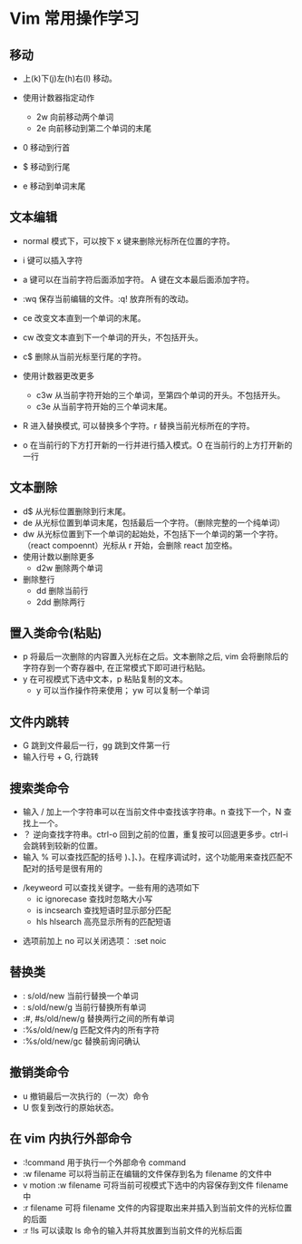 # Vim 常用操作学习

## 移动

- 上(k)下(j)左(h)右(l) 移动。
- 使用计数器指定动作

  - 2w 向前移动两个单词
  - 2e 向前移动到第二个单词的末尾

- 0 移动到行首
- $ 移动到行尾
- e 移动到单词末尾

## 文本编辑

- normal 模式下，可以按下 x 键来删除光标所在位置的字符。
- i 键可以插入字符
- a 键可以在当前字符后面添加字符。 A 键在文本最后面添加字符。
- :wq 保存当前编辑的文件。:q! 放弃所有的改动。
- ce 改变文本直到一个单词的末尾。
- cw 改变文本直到下一个单词的开头，不包括开头。
- c$ 删除从当前光标至行尾的字符。
- 使用计数器更改更多

  - c3w 从当前字符开始的三个单词，至第四个单词的开头。不包括开头。
  - c3e 从当前字符开始的三个单词末尾。

- R 进入替换模式, 可以替换多个字符。r 替换当前光标所在的字符。
- o 在当前行的下方打开新的一行并进行插入模式。O 在当前行的上方打开新的一行

## 文本删除

- d$ 从光标位置删除到行末尾。
- de 从光标位置到单词末尾，包括最后一个字符。（删除完整的一个纯单词）
- dw 从光标位置到下一个单词的起始处，不包括下一个单词的第一个字符。（react compoennt）光标从 r 开始，会删除 react 加空格。
- 使用计数以删除更多
  - d2w 删除两个单词
- 删除整行
  - dd 删除当前行
  - 2dd 删除两行

## 置入类命令(粘贴)

- p 将最后一次删除的内容置入光标在之后。文本删除之后, vim 会将删除后的字符存到一个寄存器中, 在正常模式下即可进行粘贴。
- y 在可视模式下选中文本，p 粘贴复制的文本。
  - y 可以当作操作符来使用； yw 可以复制一个单词

## 文件内跳转

- G 跳到文件最后一行，gg 跳到文件第一行
- 输入行号 + G, 行跳转

## 搜索类命令

- 输入 / 加上一个字符串可以在当前文件中查找该字符串。n 查找下一个，N 查找上一个。
- ？ 逆向查找字符串。ctrl-o 回到之前的位置，重复按可以回退更多步。ctrl-i 会跳转到较新的位置。
- 输入 % 可以查找匹配的括号 )、]、}。在程序调试时，这个功能用来查找匹配不配对的括号是很有用的

* /keyweord 可以查找关键字。一些有用的选项如下
  - ic ignorecase 查找时忽略大小写
  - is incsearch 查找短语时显示部分匹配
  - hls hlsearch 高亮显示所有的匹配短语

- 选项前加上 no 可以关闭选项： :set noic

## 替换类

- : s/old/new 当前行替换一个单词
- : s/old/new/g 当前行替换所有单词
- :#, #s/old/new/g 替换两行之间的所有单词
- :%s/old/new/g 匹配文件内的所有字符
- :%s/old/new/gc 替换前询问确认

## 撤销类命令

- u 撤销最后一次执行的（一次）命令
- U 恢复到改行的原始状态。

## 在 vim 内执行外部命令

- :!command 用于执行一个外部命令 command
- :w filename 可以将当前正在编辑的文件保存到名为 filename 的文件中
- v motion :w filename 可将当前可视模式下选中的内容保存到文件 filename 中
- :r filename 可将 filename 文件的内容提取出来并插入到当前文件的光标位置的后面
- :r !ls 可以读取 ls 命令的输入并将其放置到当前文件的光标后面
